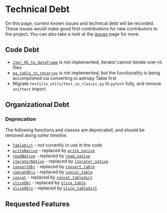 # Technical Debt

On this page, current known issues and technical debt will be recorded. These issues would make
good first contributions for new contributors to the project. You can also take a look at the [issues](https://github.com/LSSTDESC/tables_io/issues) page for more.

## Code Debt

- [`iter_H5_to_dataframe`](#tables_io.io_utils.iterator.iter_H5_to_dataframe) is not implemented, iterator cannot iterate over `h5` files
- [`pa_table_to_recarray`](#tables_io.conv.conv_table.pa_table_to_recarray) is not implemented, but the functionality is being accomplished via converting to astropy Table first
- Migrate `tests/io_utils/test_io_classic.py` to `pytest` fully, and remove `unittest` import.

## Organizational Debt

### Deprecation

The following functions and classes are deprecated, and should be removed along _some timeline_.

- [`TableDict`](#tables_io.table_dict) - not currently in use in the code
- [`writeNative`](#tables_io.writeNative) - replaced by [`write_native`](#tables_io.io_utils.write.write_native)
- [`readNative`](#tables_io.readNative) - replaced by [`read_native`](#tables_io.io_utils.read.read_native)
- [`iteratorNative`](#tables_io.iteratorNative) - replaced by [`iterator_native`](#tables_io.io_utils.iterator.iterator_native)
- [`convertObj`](#tables_io.convertObj) - replaced by [`convert_table`](#tables_io.conv.conv_table.convert_table)
- [`concatObjs`](#tables_io.concatObjs) - replaced by [`concat_table`](#tables_io.utils.concat_utils.concat_table)
- [`concat`](#tables_io.concat) - replaced by [`concat_tabledict`](#tables_io.utils.concat_utils.concat_tabledict)
- [`sliceObj`](#tables_io.sliceObj) - replaced by [`slice_table`](#tables_io.utils.slice_utils.slice_table)
- [`sliceObjs`](#tables_io.sliceObjs) - replaced by [`slice_tabledict`](#tables_io.utils.slice_utils.slice_tabledict)

## Requested Features
